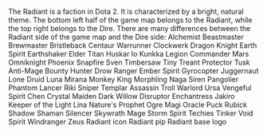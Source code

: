 The Radiant is a faction in Dota 2. It is characterized by a bright, natural theme. The bottom left half of the game map belongs to the Radiant, while the top right belongs to the  Dire.
There are many differences between the Radiant side of the game map and the Dire side:
Alchemist
 Beastmaster
 Brewmaster
 Bristleback
 Centaur Warrunner
 Clockwerk
 Dragon Knight
 Earth Spirit
 Earthshaker
 Elder Titan
 Huskar
 Io
 Kunkka
 Legion Commander
 Mars
 Omniknight
 Phoenix
 Snapfire
 Sven
 Timbersaw
 Tiny
 Treant Protector
 Tusk
Anti-Mage
 Bounty Hunter
 Drow Ranger
 Ember Spirit
 Gyrocopter
 Juggernaut
 Lone Druid
 Luna
 Mirana
 Monkey King
 Morphling
 Naga Siren
 Pangolier
 Phantom Lancer
 Riki
 Sniper
 Templar Assassin
 Troll Warlord
 Ursa
 Vengeful Spirit
Chen
 Crystal Maiden
 Dark Willow
 Disruptor
 Enchantress
 Jakiro
 Keeper of the Light
 Lina
 Nature's Prophet
 Ogre Magi
 Oracle
 Puck
 Rubick
 Shadow Shaman
 Silencer
 Skywrath Mage
 Storm Spirit
 Techies
 Tinker
 Void Spirit
 Windranger
 Zeus
Radiant icon
Radiant pip
Radiant base logo

